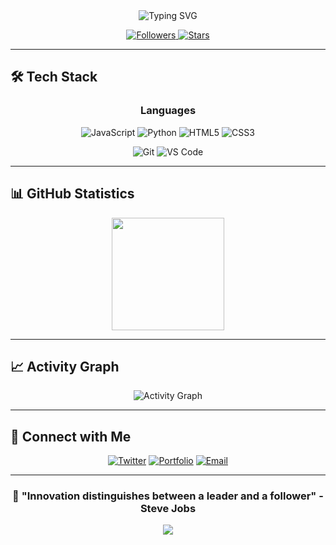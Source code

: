 <div align="center">
  
  <!-- Header with animated typing effect -->
  <img src="https://readme-typing-svg.herokuapp.com?font=Fira+Code&size=32&pause=1000&color=00D9FF&center=true&vCenter=true&width=600&lines=Hello+World!+I'm+RiceZero+%F0%9F%91%8B;Full+Stack+Developer+%F0%9F%92%BB;AI+%26+Technology+Enthusiast+%F0%9F%A4%96;Building+the+Future+%F0%9F%9A%80" alt="Typing SVG" />
  
  <!-- Profile Views and Followers -->
  <p>
    <a href="https://github.com/sho11decade">
      <img src="https://img.shields.io/github/followers/sho11decade?label=Followers&style=for-the-badge&color=blue" alt="Followers" />
    </a>
    <a href="https://github.com/sho11decade">
      <img src="https://img.shields.io/github/stars/sho11decade?label=Stars&style=for-the-badge&color=yellow" alt="Stars" />
    </a>
  </p>

</div>

---

## 🛠️ Tech Stack

<div align="center">

### Languages
![JavaScript](https://img.shields.io/badge/-JavaScript-F7DF1E?style=for-the-badge&logo=javascript&logoColor=black)
![Python](https://img.shields.io/badge/-Python-3776AB?style=for-the-badge&logo=python&logoColor=white)
![HTML5](https://img.shields.io/badge/-HTML5-E34F26?style=for-the-badge&logo=html5&logoColor=white)
![CSS3](https://img.shields.io/badge/-CSS3-1572B6?style=for-the-badge&logo=css3&logoColor=white)

![Git](https://img.shields.io/badge/-Git-F05032?style=for-the-badge&logo=git&logoColor=white)
![VS Code](https://img.shields.io/badge/-VS%20Code-007ACC?style=for-the-badge&logo=visualstudiocode&logoColor=white)
</div>

---

## 📊 GitHub Statistics

<div align="center">

  <img height="180em" src="https://github-readme-stats.vercel.app/api/top-langs/?username=sho11decade&layout=compact&langs_count=8&theme=tokyonight"/>

</div>

---


## 📈 Activity Graph

<div align="center">
  
  ![Activity Graph](https://github-readme-activity-graph.vercel.app/graph?username=sho11decade&theme=tokyo-night&bg_color=0D1117&color=00D9FF&line=00D9FF&point=FFFFFF)
  
</div>

---

## 🤝 Connect with Me

<div align="center">

[![Twitter](https://img.shields.io/badge/-Twitter-1DA1F2?style=for-the-badge&logo=twitter&logoColor=white)](https://twitter.com/ricezero21)
[![Portfolio](https://img.shields.io/badge/-Portfolio-000000?style=for-the-badge&logo=vercel&logoColor=white)](https://page.ricezero.fun/)
[![Email](https://img.shields.io/badge/-Email-D14836?style=for-the-badge&logo=gmail&logoColor=white)](mailto:info@ricezero.fun)

</div>

---

<div align="center">
  
  ### 💫 "Innovation distinguishes between a leader and a follower" - Steve Jobs
  
  <img src="https://capsule-render.vercel.app/api?type=waving&color=gradient&height=100&section=footer"/>
  
</div>
